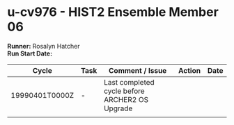 # u-cv976 - HIST2 Ensemble Member 06

**Runner:** Rosalyn Hatcher   
**Run Start Date:** 


| Cycle | Task | Comment / Issue | Action | Date |
| ---   | ---  | ---             | ---    | ---  |
| 19990401T0000Z | -    | Last completed cycle before ARCHER2 OS Upgrade | | |
|       |      |     |   |  |
